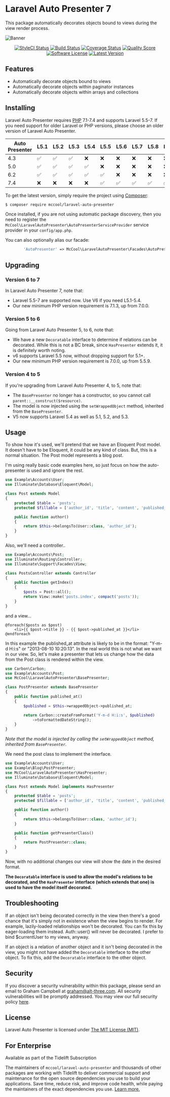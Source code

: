 Laravel Auto Presenter 7
========================

This package automatically decorates objects bound to views during the view render process.

![Banner](https://user-images.githubusercontent.com/2829600/71563899-63b94e80-2a8f-11ea-9c5a-18e5484405a9.png)

<p align="center">
<a href="https://github.styleci.io/repos/12034701"><img src="https://github.styleci.io/repos/12034701/shield" alt="StyleCI Status"></img></a>
<a href="https://github.com/laravel-auto-presenter/laravel-auto-presenter/actions?query=workflow%3ATests"><img src="https://img.shields.io/github/workflow/status/laravel-auto-presenter/laravel-auto-presenter/Tests?style=flat-square" alt="Build Status"></img></a>
<a href="https://scrutinizer-ci.com/g/laravel-auto-presenter/laravel-auto-presenter/code-structure"><img src="https://img.shields.io/scrutinizer/coverage/g/laravel-auto-presenter/laravel-auto-presenter.svg?style=flat-square" alt="Coverage Status"></img></a>
<a href="https://scrutinizer-ci.com/g/laravel-auto-presenter/laravel-auto-presenter"><img src="https://img.shields.io/scrutinizer/g/laravel-auto-presenter/laravel-auto-presenter.svg?style=flat-square" alt="Quality Score"></img></a>
<a href="LICENSE"><img src="https://img.shields.io/badge/license-MIT-brightgreen.svg?style=flat-square" alt="Software License"></img></a>
<a href="https://github.com/laravel-auto-presenter/laravel-auto-presenter/releases"><img src="https://img.shields.io/github/release/laravel-auto-presenter/laravel-auto-presenter.svg?style=flat-square" alt="Latest Version"></img></a>
</p>


## Features

- Automatically decorate objects bound to views
- Automatically decorate objects within paginator instances
- Automatically decorate objects within arrays and collections


## Installing

Laravel Auto Presenter requires [PHP](https://php.net) 7.1-7.4 and supports Laravel 5.5-7. If you need support for older Laravel or PHP versions, please choose an older version of Laravel Auto Presenter.

| Auto Presenter | L5.1               | L5.2               | L5.3               | L5.4               | L5.5               | L5.6               | L5.7               | L5.8               | L6                 | L7                 |
|----------------|--------------------|--------------------|--------------------|--------------------|--------------------|--------------------|--------------------|--------------------|--------------------|--------------------|
| 4.3            | :white_check_mark: | :white_check_mark: | :white_check_mark: | :x:                | :x:                | :x:                | :x:                | :x:                | :x:                | :x:                |
| 5.0            | :white_check_mark: | :white_check_mark: | :white_check_mark: | :white_check_mark: | :x:                | :x:                | :x:                | :x:                | :x:                | :x:                |
| 6.2            | :white_check_mark: | :white_check_mark: | :white_check_mark: | :white_check_mark: | :white_check_mark: | :x:                | :x:                | :x:                | :x:                | :x:                |
| 7.4            | :x:                | :x:                | :x:                | :x:                | :white_check_mark: | :white_check_mark: | :white_check_mark: | :white_check_mark: | :white_check_mark: | :white_check_mark: |

To get the latest version, simply require the project using [Composer](https://getcomposer.org):

```bash
$ composer require mccool/laravel-auto-presenter
```

Once installed, if you are not using automatic package discovery, then you need to register the `McCool\LaravelAutoPresenter\AutoPresenterServiceProvider` service provider in your `config/app.php`.

You can also optionally alias our facade:

```php
        'AutoPresenter' => McCool\LaravelAutoPresenter\Facades\AutoPresenter::class,
```


## Upgrading

### Version 6 to 7

In Laravel Auto Presenter 7, note that:

* Laravel 5.5-7 are supported now. Use V6 if you need L5.1-5.4.
* Our new minimum PHP version requirement is 7.1.3, up from 7.0.0.

### Version 5 to 6

Going from Laravel Auto Presenter 5, to 6, note that:

* We have a new `Decoratable` interface to determine if relations can be decorated. While this is not a BC break, since `HasPresenter` extends it, it is definitely worth noting.
* v6 supports Laravel 5.5 now, without dropping support for 5.1+.
* Our new minimum PHP version requirement is 7.0.0, up from 5.5.9.

### Version 4 to 5

If you're upgrading from Laravel Auto Presenter 4, to 5, note that:

* The `BasePresenter` no longer has a constructor, so you cannot call `parent::__construct($resource)`.
* The model is now injected using the `setWrappedObject` method, inherited from the `BasePresenter`.
* V5 now supports Laravel 5.4 as well as 5.1, 5.2, and 5.3.


## Usage

To show how it's used, we'll pretend that we have an Eloquent Post model. It doesn't have to be Eloquent, it could be any kind of class. But, this is a normal situation. The Post model represents a blog post.

I'm using really basic code examples here, so just focus on how the auto-presenter is used and ignore the rest.

```php
use Example\Accounts\User;
use Illuminate\Database\Eloquent\Model;

class Post extends Model
{
    protected $table = 'posts';
    protected $fillable = ['author_id', 'title', 'content', 'published_at'];

    public function author()
    {
        return $this->belongsTo(User::class, 'author_id');
    }
}
```

Also, we'll need a controller..

```php
use Example\Accounts\Post;
use Illuminate\Routing\Controller;
use Illuminate\Support\Facades\View;

class PostsController extends Controller
{
    public function getIndex()
    {
        $posts = Post::all();
        return View::make('posts.index', compact('posts'));
    }
}
```

and a view...

```twig
@foreach($posts as $post)
    <li>{{ $post->title }} - {{ $post->published_at }}</li>
@endforeach
```

In this example the published_at attribute is likely to be in the format: "Y-m-d H:i:s" or "2013-08-10 10:20:13". In the real world this is not what we want in our view. So, let's make a presenter that lets us change how the data from the Post class is rendered within the view.

```php
use Carbon\Carbon;
use Example\Accounts\Post;
use McCool\LaravelAutoPresenter\BasePresenter;

class PostPresenter extends BasePresenter
{
    public function published_at()
    {
        $published = $this->wrappedObject->published_at;

        return Carbon::createFromFormat('Y-m-d H:i:s', $published)
            ->toFormattedDateString();
    }
}
```

*Note that the model is injected by calling the `setWrappedObject` method, inherited from `BasePresenter`.*

We need the post class to implement the interface.

```php
use Example\Accounts\User;
use Example\Blog\PostPresenter;
use McCool\LaravelAutoPresenter\HasPresenter;
use Illuminate\Database\Eloquent\Model;

class Post extends Model implements HasPresenter
{
    protected $table = 'posts';
    protected $fillable = ['author_id', 'title', 'content', 'published_at'];

    public function author()
    {
        return $this->belongsTo(User::class, 'author_id');
    }

    public function getPresenterClass()
    {
        return PostPresenter::class;
    }
}
```

Now, with no additional changes our view will show the date in the desired format.

**The `Decoratable` interface is used to allow the model's relations to be decorated, and the `HasPresenter` interface (which extends that one) is used to have the model itself decorated.**


## Troubleshooting

If an object isn't being decorated correctly in the view then there's a good chance that it's simply not in existence when the view begins to render. For example, lazily-loaded relationships won't be decorated. You can fix this by eager-loading them instead. Auth::user() will never be decorated. I prefer to bind $currentUser to my views, anyway.

If an object is a relation of another object and it isn't being decorated in the view, you might not have added the `Decoratable` interface to the other object. To fix this, add the `Decoratable` interface to the other object.


## Security

If you discover a security vulnerability within this package, please send an email to Graham Campbell at graham@alt-three.com. All security vulnerabilities will be promptly addressed. You may view our full security policy [here](https://github.com/laravel-auto-presenter/laravel-auto-presenter/security/policy).


## License

Laravel Auto Presenter is licensed under [The MIT License (MIT)](LICENSE).


## For Enterprise

Available as part of the Tidelift Subscription

The maintainers of `mccool/laravel-auto-presenter` and thousands of other packages are working with Tidelift to deliver commercial support and maintenance for the open source dependencies you use to build your applications. Save time, reduce risk, and improve code health, while paying the maintainers of the exact dependencies you use. [Learn more.](https://tidelift.com/subscription/pkg/packagist-mccool-laravel-auto-presenter?utm_source=packagist-mccool-laravel-auto-presenter&utm_medium=referral&utm_campaign=enterprise&utm_term=repo)

